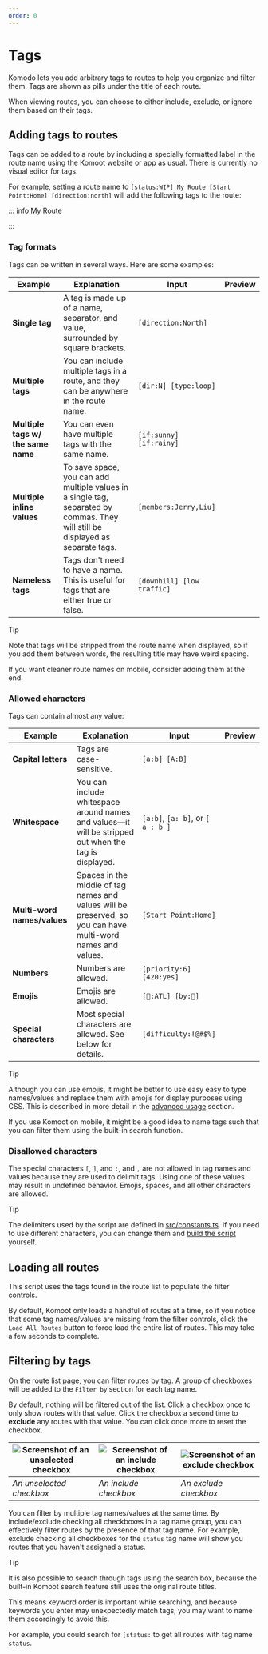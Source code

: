 ```yaml
---
order: 0
---
```


# Tags

Komodo lets you add arbitrary tags to routes to help you organize and filter them. Tags are shown as pills under the title of each route.

When viewing routes, you can choose to either include, exclude, or ignore them based on their tags.

## Adding tags to routes

Tags can be added to a route by including a specially formatted label in the route name using the Komoot website or app as usual. There is currently no visual editor for tags.

For example, setting a route name to `[status:WIP] My Route [Start Point:Home] [direction:north]` will add the following tags to the route:

::: info My Route
<p>
  <Badge type="tip" text="direction: north" />
	<Badge type="tip" text="Start Point: Home" />
	<Badge type="tip" text="status: WIP" />
</p>
:::

### Tag formats

Tags can be written in several ways. Here are some examples:

| Example                            | Explanation                                                                                                                     | Input                      | Preview                                                                            |
| ---------------------------------- | ------------------------------------------------------------------------------------------------------------------------------- | -------------------------- | ---------------------------------------------------------------------------------- |
| **Single tag**                     | A tag is made up of a name, separator, and value, surrounded by square brackets.                                                | `[direction:North]`        | <Badge type="tip" text="direction: North" />                                       |
| **Multiple tags**                  | You can include multiple tags in a route, and they can be anywhere in the route name.                                           | `[dir:N] [type:loop]`      | <Badge type="tip" text="dir: N" /><Badge type="tip" text="type: loop" />           |
| **Multiple tags w/ the same name** | You can even have multiple tags with the same name.                                                                             | `[if:sunny] [if:rainy]`    | <Badge type="tip" text="if: sunny" /><Badge type="tip" text="if: rainy" />         |
| **Multiple inline values**         | To save space, you can add multiple values in a single tag, separated by commas. They will still be displayed as separate tags. | `[members:Jerry,Liu]`      | <Badge type="tip" text="members: Jerry" /><Badge type="tip" text="members: Liu" /> |
| **Nameless tags**                  | Tags don't need to have a name. This is useful for tags that are either true or false.                                          | `[downhill] [low traffic]` | <Badge type="tip" text="downhill" /><Badge type="tip" text="low traffic" />        |

> [!TIP]
> Note that tags will be stripped from the route name when displayed, so if you add them between words, the resulting title may have weird spacing.
>
> If you want cleaner route names on mobile, consider adding them at the end.

### Allowed characters

Tags can contain almost any value:

| Example                     | Explanation                                                                                                  | Input                             | Preview                                                                     |
| --------------------------- | ------------------------------------------------------------------------------------------------------------ | --------------------------------- | --------------------------------------------------------------------------- |
| **Capital letters**         | Tags are case-sensitive.                                                                                     | `[a:b] [A:B]`                     | <Badge type="tip" text="a: b" /><Badge type="tip" text="A: B" />            |
| **Whitespace**              | You can include whitespace around names and values—it will be stripped out when the tag is displayed.        | `[a:b]`, `[a: b]`, or `[ a : b ]` | <Badge type="tip" text="a: b" />                                            |
| **Multi-word names/values** | Spaces in the middle of tag names and values will be preserved, so you can have multi-word names and values. | `[Start Point:Home]`              | <Badge type="tip" text="Start Point: Home" />                               |
| **Numbers**                 | Numbers are allowed.                                                                                         | `[priority:6] [420:yes]`          | <Badge type="tip" text="priority: 6" /><Badge type="tip" text="420: yes" /> |
| **Emojis**                  | Emojis are allowed.                                                                                          | `[📍:ATL] [by:🚗]`                  | <Badge type="tip" text="📍: ATL" /><Badge type="tip" text="by: 🚗" />         |
| **Special characters**      | Most special characters are allowed. See below for details.                                                  | `[difficulty:!@#$%]`              | <Badge type="tip" text="difficulty:!@#$%" />                                |

> [!TIP]
> Although you can use emojis, it might be better to use easy easy to type names/values and replace them with emojis for display purposes using CSS. This is described in more detail in the [advanced usage] section.
>
> If you use Komoot on mobile, it might be a good idea to name tags such that you can filter them using the built-in search function.

### Disallowed characters

The special characters `[`, `]`, and `:`, and `,` are not allowed in tag names and values because they are used to delimit tags. Using one of these values may result in undefined behavior. Emojis, spaces, and all other characters are allowed.

> [!TIP]
> The delimiters used by the script are defined in [src/constants.ts]. If you need to use different characters, you can change them and [build the script] yourself.

## Loading all routes

This script uses the tags found in the route list to populate the filter controls.

By default, Komoot only loads a handful of routes at a time, so if you notice that some tag names/values are missing from the filter controls, click the `Load All Routes` button to force load the entire list of routes. This may take a few seconds to complete.

## Filtering by tags

On the route list page, you can filter routes by tag. A group of checkboxes will be added to the `Filter by` section for each tag name.

By default, nothing will be filtered out of the list. Click a checkbox once to only show routes with that value. Click the checkbox a second time to **exclude** any routes with that value. You can click once more to reset the checkbox.

| ![Screenshot of an unselected checkbox](/checkbox-unselected.png) | ![Screenshot of an include checkbox](/checkbox-include.png) | ![Screenshot of an exclude checkbox](/checkbox-exclude.png) |
| ----------------------------------------------------------------------------- | ----------------------------------------------------------------------- | ----------------------------------------------------------------------- |
| _An unselected checkbox_                                                      | _An include checkbox_                                                   | _An exclude checkbox_                                                   |

You can filter by multiple tag names/values at the same time. By include/exclude checking all checkboxes in a tag name group, you can effectively filter routes by the presence of that tag name. For example, exclude checking all checkboxes for the `status` tag name will show you routes that you haven't assigned a status.

> [!TIP]
> It is also possible to search through tags using the search box, because the built-in Komoot search feature still uses the original route titles.
>
> This means keyword order is important while searching, and because keywords you enter may unexpectedly match tags, you may want to name them accordingly to avoid this.
>
> For example, you could search for `[status:` to get all routes with tag name `status`.

[src/constants.ts]: https://github.com/jerboa88/komodo/blob/main/src/constants.ts
[advanced usage]: /docs/advanced-usage/customizing-the-ui
[build the script]: /contributing/local-development

